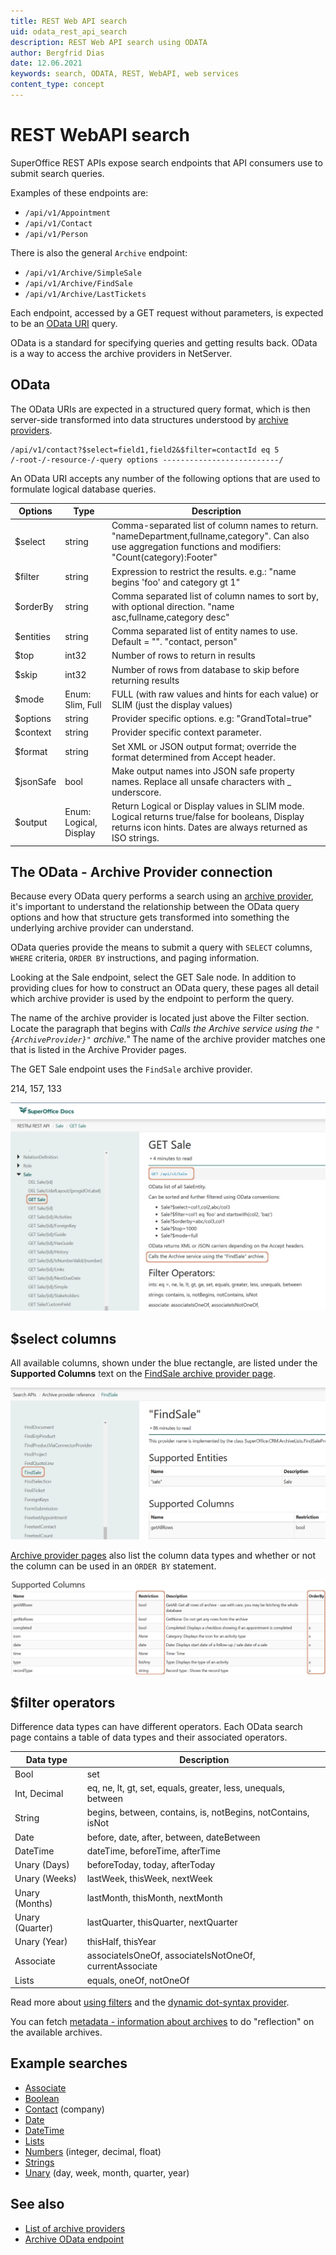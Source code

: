 ```yaml
---
title: REST Web API search
uid: odata_rest_api_search
description: REST Web API search using ODATA
author: Bergfrid Dias
date: 12.06.2021
keywords: search, ODATA, REST, WebAPI, web services
content_type: concept
---
```


# REST WebAPI search

SuperOffice REST APIs expose search endpoints that API consumers use to submit search queries.

Examples of these endpoints are:

* `/api/v1/Appointment`
* `/api/v1/Contact`
* `/api/v1/Person`

There is also the general `Archive` endpoint:

* `/api/v1/Archive/SimpleSale`
* `/api/v1/Archive/FindSale`
* `/api/v1/Archive/LastTickets`

Each endpoint, accessed by a GET request without parameters, is expected to be an [OData URI][1] query.

OData is a standard for specifying queries and getting results back. OData is a way to access the archive providers in NetServer.

## OData

The OData URIs are expected in a structured query format, which is then server-side transformed into data structures understood by [archive providers][2].

```http
/api/v1/contact?$select=field1,field2&$filter=contactId eq 5
/-root-/-resource-/-query options --------------------------/
```

An OData URI accepts any number of the following options that are used to formulate logical database queries.

| Options | Type | Description |
|---|---|---|
| $select | string | Comma-separated list of column names to return. "nameDepartment,fullname,category". Can also use aggregation functions and modifiers: "Count(category):Footer" |
| $filter | string | Expression to restrict the results. e.g.: "name begins 'foo' and category gt 1" |
| $orderBy | string | Comma separated list of column names to sort by, with optional direction. "name asc,fullname,category desc" |
| $entities | string | Comma separated list of entity names to use. Default = "". "contact, person" |
| $top | int32 | Number of rows to return in results |
| $skip | int32 | Number of rows from database to skip before returning results |
| $mode | Enum: Slim, Full | FULL (with raw values and hints for each value) or SLIM (just the display values) |
| $options | string | Provider specific options. e.g: "GrandTotal=true" |
| $context | string | Provider specific context parameter. |
| $format | string | Set XML or JSON output format; override the format determined from Accept header. |
| $jsonSafe | bool | Make output names into JSON safe property names. Replace all unsafe characters with _ underscore. |
| $output | Enum: Logical, Display | Return Logical or Display values in SLIM mode. Logical returns true/false for booleans, Display returns icon hints. Dates are always returned as ISO strings. |

## The OData - Archive Provider connection

Because every OData query performs a search using an [archive provider][1], it's important to understand the relationship between the OData query options and how that structure gets transformed into something the underlying archive provider can understand.

OData queries provide the means to submit a query with `SELECT` columns, `WHERE` criteria, `ORDER BY` instructions, and paging information.

Looking at the Sale endpoint, select the GET Sale node. In addition to providing clues for how to construct an OData query, these pages all detail which archive provider is used by the endpoint to perform the query.

The name of the archive provider is located just above the Filter section. Locate the paragraph that begins with *Calls the Archive service using the `"{ArchiveProvider}"` archive."* The name of the archive provider matches one that is listed in the Archive Provider pages.

The GET Sale endpoint uses the `FindSale` archive provider.

214, 157, 133

![GetSale -screenshot][img1]

## $select columns

All available columns, shown under the blue rectangle, are listed under the **Supported Columns** text on the [FindSale archive provider page][15].

![GetSale -screenshot][img2]

[Archive provider pages][2] also list the column data types and whether or not the column can be used in an `ORDER BY` statement.

![GetSale -screenshot][img3]

## $filter operators

Difference data types can have different operators. Each OData search page contains a table of data types and their associated operators.

| Data type | Description |
|---|---|
| Bool | set |
| Int, Decimal | eq, ne, lt, gt, set, equals, greater, less, unequals, between |
| String | begins, between, contains, is, notBegins, notContains, isNot |
| Date | before, date, after, between, dateBetween |
| DateTime | dateTime, beforeTime, afterTime |
| Unary (Days)| beforeToday, today, afterToday |
| Unary (Weeks) | lastWeek, thisWeek, nextWeek |
| Unary (Months) | lastMonth, thisMonth, nextMonth |
| Unary (Quarter) | lastQuarter, thisQuarter, nextQuarter |
| Unary (Year) | thisHalf, thisYear |
| Associate | associateIsOneOf, associateIsNotOneOf, currentAssociate |
| Lists | equals, oneOf, notOneOf |

Read more about [using filters][3] and the [dynamic dot-syntax provider][14].

You can fetch [metadata - information about archives][13] to do "reflection" on the available archives.

## Example searches

* [Associate][4]
* [Boolean][5]
* [Contact][12] (company)
* [Date][6]
* [DateTime][7]
* [Lists][8]
* [Numbers][9] (integer, decimal, float)
* [Strings][10]
* [Unary][11] (day, week, month, quarter, year)

## See also

* [List of archive providers][2]
* [Archive OData endpoint][16]

<!-- Referenced links -->
[1]: https://www.odata.org/
[2]: ../../archive-providers/index.md
[3]: using-filters.md
[4]: associate.md
[5]: boolean.md
[6]: date.md
[7]: datetime.md
[8]: lists.md
[9]: numbers.md
[10]: strings.md
[11]: unary.md
[12]: ../../web-services/howto/company/get-all-contacts-rest.md
[13]: metadata.md
[14]: dynamic-provider.md
[15]: ../../archive-providers/reference/findsale.md
[16]: ../../reference/restful/rest/Archive/index.md

<!-- Referenced images -->
[img1]: media/get-sale.png
[img2]: media/find-sale.png
[img3]: media/find-sale-supported-columns.png

